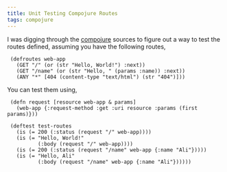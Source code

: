 ```yaml
---
title: Unit Testing Compojure Routes
tags: compojure
---
```


I was digging through the
[compojure](http://github.com/weavejester/compojure) sources to figure
out a way to test the routes defined, assuming you have the following
routes,

     (defroutes web-app
       (GET "/" (or (str "Hello, World!") :next))
       (GET "/name" (or (str "Hello, " (params :name)) :next))
       (ANY "*" [404 (content-type "text/html") (str "404")]))

You can test them using,

     (defn request [resource web-app & params]
       (web-app {:request-method :get :uri resource :params (first params)}))

     (deftest test-routes
       (is (= 200 (:status (request "/" web-app))))
       (is (= "Hello, World!"
              (:body (request "/" web-app))))
       (is (= 200 (:status (request "/name" web-app {:name "Ali"}))))
       (is (= "Hello, Ali"
              (:body (request "/name" web-app {:name "Ali"})))))

